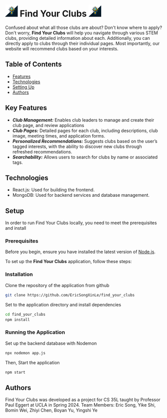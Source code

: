 # <img src="./src/images/logo.webp" width=40px> Find Your Clubs  <img src="./src/images/logo.webp" width=40px>

Confused about what all those clubs are about? Don't know where to apply? Don't worry, **Find Your Clubs** will help you navigate through various STEM clubs, providing detailed information about each. Additionally, you can directly apply to clubs through their individual pages. Most importantly, our website will recommend clubs based on your interests.

## Table of Contents
- [Features](https://github.com/EricSongXinLe/find_your_clubs/tree/new-main?tab=readme-ov-file#feature)
- [Technologies](https://github.com/EricSongXinLe/find_your_clubs/tree/new-main?tab=readme-ov-file#technologies)
- [Setting Up](https://github.com/EricSongXinLe/find_your_clubs/tree/new-main?tab=readme-ov-file#setting-up)
- [Authors](https://github.com/EricSongXinLe/find_your_clubs/tree/new-main?tab=readme-ov-file#authors)

## Key Features
+ ***Club Management:*** Enables club leaders to manage and create their club page, and review applications
+ ***Club Pages:*** Detailed pages for each club, including descriptions, club image, meeting times, and application forms.
+ ***Personalized Recommendations:*** Suggests clubs based on the user’s tagged interests, with the ability to discover new clubs through refreshed recommendations.
+ ***Searchability:*** Allows users to search for clubs by name or associated tags.

## Technologies
+ React.js: Used for building the frontend.
+ MongoDB: Used for backend services and database management.

## Setup
In order to run Find Your Clubs locally, you need to meet the prerequisites and install 

### Prerequisites 
Before you begin, ensure you have installed the latest version of [Node.js](https://nodejs.org/en/download/package-manager/).

To set up the **Find Your Clubs** application, follow these steps:

### Installation

Clone the repository of the application from github
```bash
git clone https://github.com/EricSongXinLe/find_your_clubs 
```

Set to the application directory and install dependencies
```bash
cd find_your_clubs
npm install
```

### Running the Application 

Set up the backend database with Nodemon
```bash
npx nodemon app.js
```

Then, Start the application
```bash
npm start
```

## Authors
Find Your Clubs was developed as a project for CS 35L taught by Professor Paul Eggert at UCLA in Spring 2024. 
Team Members: Eric Song, Yike Shi, Bomin Wei, Zhiyi Chen, Boyan Yu, Yingshi Ye